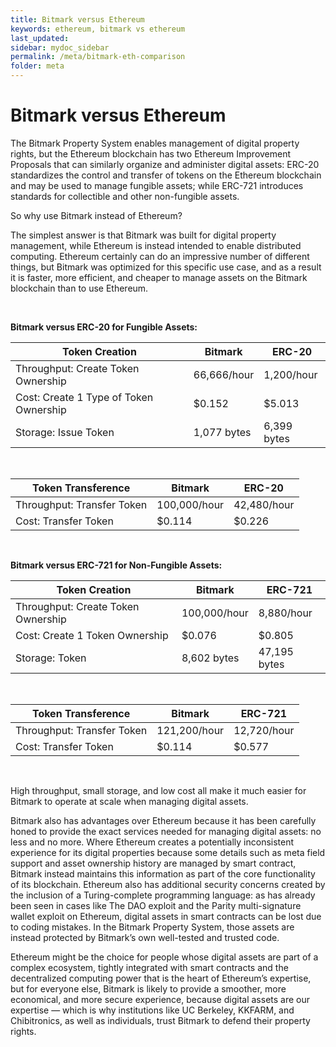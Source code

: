 ```yaml
---
title: Bitmark versus Ethereum
keywords: ethereum, bitmark vs ethereum
last_updated: 
sidebar: mydoc_sidebar
permalink: /meta/bitmark-eth-comparison
folder: meta
---
```


# Bitmark versus Ethereum

The Bitmark Property System enables management of digital property rights, but the Ethereum blockchain has two Ethereum Improvement Proposals that can similarly organize and administer digital assets: ERC-20 standardizes the control and transfer of tokens on the Ethereum blockchain and may be used to manage fungible assets; while ERC-721 introduces standards for collectible and other non-fungible assets.

So why use Bitmark instead of Ethereum?

The simplest answer is that Bitmark was built for digital property management, while Ethereum is instead intended to enable distributed computing. Ethereum certainly can do an impressive number of different things, but Bitmark was optimized for this specific use case, and as a result  it is faster, more efficient, and cheaper to manage assets on the Bitmark blockchain than to use Ethereum.

<br>

**Bitmark versus ERC-20 for Fungible Assets:**

| Token Creation | Bitmark | ERC-20 |
|----------------|---------|--------|
| Throughput: Create Token Ownership     | 66,666/hour   | 1,200/hour
| Cost: Create 1 Type of Token Ownership | $0.152        | $5.013
| Storage: Issue Token                   | 1,077 bytes   | 6,399 bytes

<br>

| Token Transference | Bitmark | ERC-20 |
|--------------------|---------|--------|
| Throughput: Transfer Token             | 100,000/hour  | 42,480/hour
| Cost: Transfer Token                   | $0.114        | $0.226

<br>

**Bitmark versus ERC-721 for Non-Fungible Assets:**


| Token Creation | Bitmark | ERC-721 |
|----------------|---------|---------|
| Throughput: Create Token Ownership     | 100,000/hour  | 8,880/hour
| Cost: Create 1 Token Ownership         | $0.076        | $0.805
| Storage: Token                         | 8,602 bytes   | 47,195 bytes

<br>

| Token Transference | Bitmark | ERC-721 |
|--------------------|---------|---------|
| Throughput: Transfer Token             | 121,200/hour  | 12,720/hour
| Cost: Transfer Token                   | $0.114        | $0.577

<br>

High throughput, small storage, and low cost all make it much easier for Bitmark to operate at scale when managing digital assets.

Bitmark also has advantages over Ethereum because it has been carefully honed to provide the exact services needed for managing digital assets: no less and no more. Where Ethereum creates a potentially inconsistent experience for its digital properties because some details such as meta field support and asset ownership history are managed by smart contract, Bitmark instead maintains this information as part of the core functionality of its blockchain. Ethereum also has additional security concerns created by the inclusion of a Turing-complete programming language: as has already been seen in cases like The DAO exploit and the Parity multi-signature wallet exploit on Ethereum, digital assets in smart contracts can be lost due to coding mistakes. In the Bitmark Property System, those assets are instead protected by Bitmark’s own well-tested and trusted code.

Ethereum might be the choice for people whose digital assets are part of a complex ecosystem, tightly integrated with smart contracts and the decentralized computing power that is the heart of Ethereum’s expertise, but for everyone else, Bitmark is likely to provide a smoother, more economical, and more secure experience, because digital assets are our expertise — which is why institutions like UC Berkeley, KKFARM, and Chibitronics, as well as individuals, trust Bitmark to defend their property rights.
